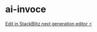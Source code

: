 # ai-invoce

[Edit in StackBlitz next generation editor ⚡️](https://stackblitz.com/~/github.com/SanSanychPr/ai-invoce)